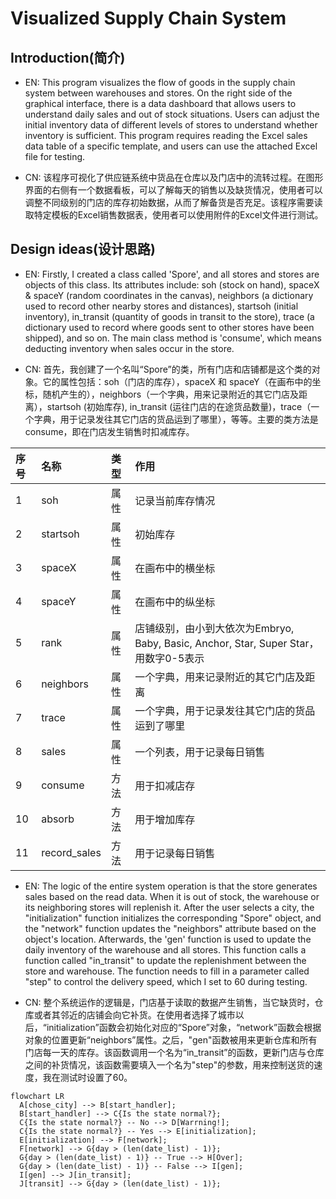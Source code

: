 # Visualized Supply Chain System

## Introduction(简介)

- EN: This program visualizes the flow of goods in the supply chain system between warehouses and stores. 
On the right side of the graphical interface, there is a data dashboard that allows users to understand daily sales and out of stock situations. Users can adjust the initial inventory data of different levels of stores to understand whether inventory is sufficient.
This program requires reading the Excel sales data table of a specific template, and users can use the attached Excel file for testing.

- CN: 该程序可视化了供应链系统中货品在仓库以及门店中的流转过程。在图形界面的右侧有一个数据看板，可以了解每天的销售以及缺货情况，使用者可以调整不同级别的门店的库存初始数据，从而了解备货是否充足。该程序需要读取特定模板的Excel销售数据表，使用者可以使用附件的Excel文件进行测试。

## Design ideas(设计思路)

- EN: Firstly, I created a class called 'Spore', and all stores and stores are objects of this class. Its attributes include: soh (stock on hand), spaceX & spaceY (random coordinates in the canvas), neighbors (a dictionary used to record other nearby stores and distances), startsoh (initial inventory), in_transit (quantity of goods in transit to the store), trace (a dictionary used to record where goods sent to other stores have been shipped), and so on. The main class method is 'consume', which means deducting inventory when sales occur in the store.

- CN: 首先，我创建了一个名叫“Spore”的类，所有门店和店铺都是这个类的对象。它的属性包括：soh（门店的库存），spaceX 和 spaceY（在画布中的坐标，随机产生的），neighbors（一个字典，用来记录附近的其它门店及距离），startsoh (初始库存), in_transit (运往门店的在途货品数量)，trace（一个字典，用于记录发往其它门店的货品运到了哪里），等等。主要的类方法是consume，即在门店发生销售时扣减库存。

|序号|名称|类型|作用|
|:---|:---|:---|:---|
|1|soh|属性|记录当前库存情况|
|2|startsoh|属性|初始库存|
|3|spaceX|属性|在画布中的横坐标|
|4|spaceY|属性|在画布中的纵坐标|
|5|rank|属性|店铺级别，由小到大依次为Embryo, Baby, Basic, Anchor, Star, Super Star，用数字0-5表示|
|6|neighbors|属性|一个字典，用来记录附近的其它门店及距离|
|7|trace|属性|一个字典，用于记录发往其它门店的货品运到了哪里|
|8|sales|属性|一个列表，用于记录每日销售|
|9|consume|方法|用于扣减店存|
|10|absorb|方法|用于增加库存|
|11|record_sales|方法|用于记录每日销售|

- EN: The logic of the entire system operation is that the store generates sales based on the read data. When it is out of stock, the warehouse or its neighboring stores will replenish it. After the user selects a city, the "initialization" function initializes the corresponding "Spore" object, and the "network" function updates the "neighbors" attribute based on the object's location. Afterwards, the 'gen' function is used to update the daily inventory of the warehouse and all stores. This function calls a function called "in_transit" to update the replenishment between the store and warehouse. The function needs to fill in a parameter called "step" to control the delivery speed, which I set to 60 during testing.

- CN: 整个系统运作的逻辑是，门店基于读取的数据产生销售，当它缺货时，仓库或者其邻近的店铺会向它补货。在使用者选择了城市以后，“initialization”函数会初始化对应的“Spore”对象，“network”函数会根据对象的位置更新“neighbors”属性。之后，"gen"函数被用来更新仓库和所有门店每一天的库存。该函数调用一个名为“in_transit”的函数，更新门店与仓库之间的补货情况，该函数需要填入一个名为"step"的参数，用来控制送货的速度，我在测试时设置了60。

```mermaid
flowchart LR
  A[chose_city] --> B[start_handler];
  B[start_handler] --> C{Is the state normal?};
  C{Is the state normal?} -- No --> D[Warrning!];
  C{Is the state normal?} -- Yes --> E[initialization];
  E[initialization] --> F[network];
  F[network] --> G{day > (len(date_list) - 1)};
  G{day > (len(date_list) - 1)} -- True --> H[Over];
  G{day > (len(date_list) - 1)} -- False --> I[gen];
  I[gen] --> J[in_transit];
  J[transit] --> G{day > (len(date_list) - 1)};
```
